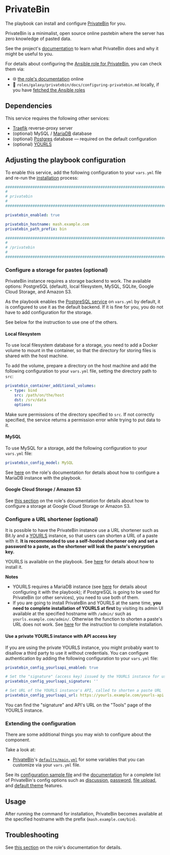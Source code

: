 <!--
SPDX-FileCopyrightText: 2020 - 2024 MDAD project contributors
SPDX-FileCopyrightText: 2020 - 2024 Slavi Pantaleev
SPDX-FileCopyrightText: 2020 Aaron Raimist
SPDX-FileCopyrightText: 2020 Chris van Dijk
SPDX-FileCopyrightText: 2020 Dominik Zajac
SPDX-FileCopyrightText: 2020 Mickaël Cornière
SPDX-FileCopyrightText: 2022 François Darveau
SPDX-FileCopyrightText: 2022 Julian Foad
SPDX-FileCopyrightText: 2022 Warren Bailey
SPDX-FileCopyrightText: 2023 Antonis Christofides
SPDX-FileCopyrightText: 2023 Felix Stupp
SPDX-FileCopyrightText: 2023 Julian-Samuel Gebühr
SPDX-FileCopyrightText: 2023 Pierre 'McFly' Marty
SPDX-FileCopyrightText: 2024 - 2025 Suguru Hirahara

SPDX-License-Identifier: AGPL-3.0-or-later
-->

# PrivateBin

The playbook can install and configure [PrivateBin](https://privatebin.info) for you.

PrivateBin is a minimalist, open source online pastebin where the server has zero knowledge of pasted data.

See the project's [documentation](https://github.com/PrivateBin/PrivateBin/tree/master/doc) to learn what PrivateBin does and why it might be useful to you.

For details about configuring the [Ansible role for PrivateBin](https://codeberg.org/acioustick/ansible-role-privatebin), you can check them via:
- 🌐 [the role's documentation](https://github.com/mother-of-all-self-hosting/ansible-role-privatebin/blob/main/docs/configuring-privatebin.md) online
- 📁 `roles/galaxy/privatebin/docs/configuring-privatebin.md` locally, if you have [fetched the Ansible roles](../installing.md)

## Dependencies

This service requires the following other services:

- [Traefik](traefik.md) reverse-proxy server
- (optional) MySQL / [MariaDB](mariadb.md) database
- (optional) [Postgres](postgres.md) database — required on the default configuration
- (optional) [YOURLS](yourls.md)

## Adjusting the playbook configuration

To enable this service, add the following configuration to your `vars.yml` file and re-run the [installation](../installing.md) process:

```yaml
########################################################################
#                                                                      #
# privatebin                                                           #
#                                                                      #
########################################################################

privatebin_enabled: true

privatebin_hostname: mash.example.com
privatebin_path_prefix: bin

########################################################################
#                                                                      #
# /privatebin                                                          #
#                                                                      #
########################################################################
```

### Configure a storage for pastes (optional)

PrivateBin instance requires a storage backend to work. The available options: PostgreSQL (default), local filesystem, MySQL, SQLite, Google Cloud Storage, and Amazon S3.

As the playbook enables the [PostgreSQL service](postgres.md) on `vars.yml` by default, it is configured to use it as the default backend. If it is fine for you, you do not have to add configuration for the storage.

See below for the instruction to use one of the others.

#### Local filesystem

To use local filesystem database for a storage, you need to add a Docker volume to mount in the container, so that the directory for storing files is shared with the host machine.

To add the volume, prepare a directory on the host machine and add the following configuration to your `vars.yml` file, setting the directory path to `src`:

```yaml
privatebin_container_additional_volumes:
  - type: bind
    src: /path/on/the/host
    dst: /srv/data
    options:
```

Make sure permissions of the directory specified to `src`. If not correctly specified, the service returns a permission error while trying to put data to it.

#### MySQL

To use MySQL for a storage, add the following configuration to your `vars.yml` file:

```yaml
privatebin_config_model: MySQL
```

See [here](mariadb.md) on the role's documentation for details about how to configure a MariaDB instance with the playbook.

#### Google Cloud Storage / Amazon S3

See [this section](https://github.com/mother-of-all-self-hosting/ansible-role-privatebin/blob/main/docs/configuring-privatebin.md#configure-a-storage-for-pastes) on the role's documentation for details about how to configure a storage at Google Cloud Storage or Amazon S3.

### Configure a URL shortener (optional)

It is possible to have the PrivateBin instance use a URL shortener such as Bit.ly and a [YOURLS](https://yourls.org) instance, so that users can shorten a URL of a paste with it. **It is recommended to use a self-hosted shortener only and set a password to a paste, as the shortener will leak the paste's encryption key.**

YOURLS is available on the playbook. See [here](yourls.md) for details about how to install it.

**Notes**
- YOURLS requires a MariaDB instance (see [here](mariadb.md) for details about configuring it with the playbook); if PostgreSQL is going to be used for PrivateBin (or other services), you need to use both of them.
- If you are going to install PrivateBin and YOURLS at the same time, **you need to complete installation of YOURLS at first** by visiting its admin UI available at the specified hostname with `/admin/` such as `yourls.example.com/admin/`. Otherwise the function to shorten a paste's URL does not work. See [here](yourls.md#usage) for the instruction to complete installation.

#### Use a private YOURLS instance with API access key

If you are using the private YOURLS instance, you might probably want to disallow a third party to use it without credentials. You can configure authentication by adding the following configuration to your `vars.yml` file:

```yaml
privatebin_config_yourlsapi_enabled: true

# Set the "signature" (access key) issued by the YOURLS instance for using the account
privatebin_config_yourlsapi_signature: ''

# Set URL of the YOURLS instance's API, called to shorten a paste URL
privatebin_config_yourlsapi_url: https://yourls.example.com/yourls-api.php
```

You can find the "signature" and API's URL on the "Tools" page of the YOURLS instance.

### Extending the configuration

There are some additional things you may wish to configure about the component.

Take a look at:

- [PrivateBin](https://github.com/mother-of-all-self-hosting/ansible-role-privatebin)'s [`defaults/main.yml`](https://github.com/mother-of-all-self-hosting/ansible-role-privatebin/blob/main/defaults/main.yml) for some variables that you can customize via your `vars.yml` file.

See its [configuration sample file](https://github.com/PrivateBin/PrivateBin/blob/master/cfg/conf.sample.php) and the [documentation](https://github.com/PrivateBin/PrivateBin/wiki/Configuration) for a complete list of PrivateBin's config options such as [discussion](https://github.com/mother-of-all-self-hosting/ansible-role-privatebin/blob/main/docs/configuring-privatebin.md#configure-the-discussion-feature-optional), [password](https://github.com/mother-of-all-self-hosting/ansible-role-privatebin/blob/main/docs/configuring-privatebin.md#configure-the-password-feature-optional), [file upload](https://github.com/mother-of-all-self-hosting/ansible-role-privatebin/blob/main/docs/configuring-privatebin.md#configure-the-file-upload-feature-optional), and [default theme](https://github.com/mother-of-all-self-hosting/ansible-role-privatebin/blob/main/docs/configuring-privatebin.md#configure-the-default-template-optional) features.

## Usage

After running the command for installation, PrivateBin becomes available at the specified hostname with the prefix (`mash.example.com/bin`).

## Troubleshooting

See [this section](https://github.com/mother-of-all-self-hosting/ansible-role-privatebin/blob/main/docs/configuring-privatebin.md#troubleshooting) on the role's documentation for details.
